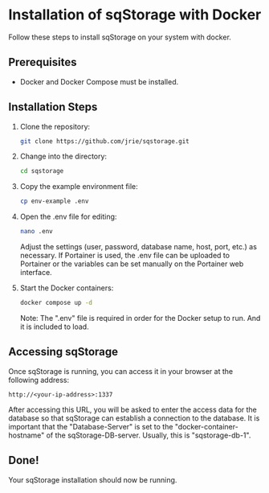 # Installation of sqStorage with Docker

Follow these steps to install sqStorage on your system with docker.

## Prerequisites

- Docker and Docker Compose must be installed.

## Installation Steps

1. Clone the repository:

   ```bash
   git clone https://github.com/jrie/sqstorage.git
   ```
   
2. Change into the directory:

   ```bash
   cd sqstorage
   ```

3. Copy the example environment file:

   ```bash
   cp env-example .env
   ```

4. Open the .env file for editing:

   ```bash
   nano .env
   ```
   Adjust the settings (user, password, database name, host, port, etc.) as necessary.
   If Portainer is used, the .env file can be uploaded to Portainer or the variables can be set manually on the Portainer web interface.

5. Start the Docker containers:
   ```bash
   docker compose up -d
   ```
   Note: The ".env" file is required in order for the Docker setup to run. And it is included to load.
   
## Accessing sqStorage
Once sqStorage is running, you can access it in your browser at the following address:
```
http://<your-ip-address>:1337
```

After accessing this URL, you will be asked to enter the access data for the database so that sqStorage can establish a connection to the database. It is important that the "Database-Server" is set to the "docker-container-hostname" of the sqStorage-DB-server. Usually, this is "sqstorage-db-1".


## Done!
Your sqStorage installation should now be running.

